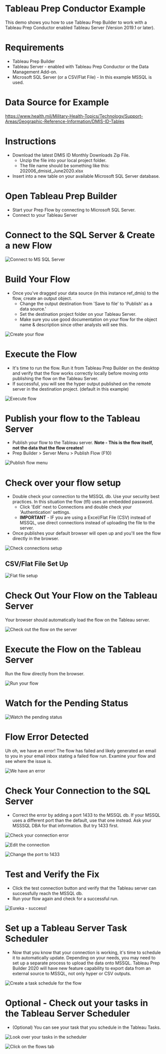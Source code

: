 # Tableau Prep Conductor Example


This demo shows you how to use Tableau Prep Builder to work with a Tableau Prep Conductor enabled Tableau Server (Version 2019.1 or later).

# Requirements #

* Tableau Prep Builder
* Tableau Server - enabled with Tableau Prep Conductor or the Data Management Add-on.
* Microsoft SQL Server (or a CSV/Flat File) - In this example MSSQL is used.

# Data Source for Example #

https://www.health.mil/Military-Health-Topics/Technology/Support-Areas/Geographic-Reference-Information/DMIS-ID-Tables

# Instructions #

* Download the latest DMIS ID Monthly Downloads Zip File.
  * Unzip the file into your local project folder.
  * The file name should be something like this: 202006_dmisid_June2020.xlsx
* Insert into a new table on your available Microsoft SQL Server database.

# Open Tableau Prep Builder #

* Start your Prep Flow by connecting to Microsoft SQL Server. 
* Connect to your Tableau Server

# Connect to the SQL Server & Create a new Flow #

![Connect to MS SQL Server](img/prepbuilder_step1_connect.png)

# Build Your Flow #

* Once you've dragged your data source (in this instance ref_dmis) to the flow, create an output object.
  * Change the output destination from 'Save to file' to 'Publish' as a data source.'
  * Set the destination project folder on your Tableau Server.
  * Make sure you use good documentation on your flow for the object name & description since other analysts will see this.

![Create your flow](img/prepbuilder_step2_createflow.png)

# Execute the Flow #

* It's time to run the flow.   Run it from Tableau Prep Builder on the desktop and verify that the flow works correctly locally before moving onto publishing the flow on the Tableau Server.
* If successful, you will see the hyper output published on the remote server in the destination project. (default in this example)


![Execute flow](img/prepbuilder_step3_execute_and_check.png)

# Publish your flow to the Tableau Server #

* Publish your flow to the Tableau server.  __Note - This is the flow itself, not the data that the flow creates!__
* Prep Builder > Server Menu > Publish Flow (F10)

![Publish flow menu](img/prepbuilder_step4_publishflow_menu.png)

# Check over your flow setup #

* Double check your connection to the MSSQL db.   Use your security best practices.  In this situation the flow (tfl) uses an embedded password.
  * Click 'Edit' next to Connections and double check your 'Authentication' settings. 
  * **IMPORTANT** - IF you are using a Excel/Flat File (CSV) instead of MSSQL, use direct connections instead of uploading the file to the server.
* Once publishes your default browser will open up and you'll see the flow directly in the browser.

![Check connections setup](img/prepbuilder_step5_publishflow_setup.png)

## CSV/Flat File Set Up ##
![Flat file setup](img/prepbuilder_step5_directfile_connects.png)


# Check Out Your Flow on the Tableau Server #

Your browser should automatically load the flow on the Tableau server.

![Check out the flow on the server](img/prepbuilder_step6_doublecheck_on_server.png)

# Execute the Flow on the Tableau Server #

Run the flow directly from the browser.

![Run your flow](img/prepbuilder_step7_runflow.png)

# Watch for the Pending Status #

![Watch the pending status](img/prepbuilder_step7_pending.png)

# Flow Error Detected #

Uh oh, we have an error! The flow has failed and likely generated an email to you in your email inbox stating a failed flow run.
Examine your flow and see where the issue is.

![We have an error](img/prepbuilder_step8_error.png)

# Check Your Connection to the SQL Server #

* Correct the error by adding a port 1433 to the MSSQL db.   If your MSSQL uses a different port than the default, use that one instead.  Ask your MSSSQL DBA for that information.  But try 1433 first.

![Check your connection error](img/prepbuilder_step9_checkconnection.png)

![Edit the connection](img/prepbuilder_step10_editconnection.png)

![Change the port to 1433](img/prepbuilder_step12_editport.png)


# Test and Verify the Fix #

* Click the test connection button and verify that the Tableau server can successfully reach the MSSQL db.
* Run your flow again and check for a successful run.


![Eureka - success!](img/prepbuilder_step13_success.png)

# Set up a Tableau Server Task Scheduler #

* Now that you know that your connection is working, it's time to schedule it to automatically update. Depending on your needs, you may need to set up a separate process to upload the data onto MSSQL.   Tableau Prep Builder 2020 will have new feature capability to export data from an external source to MSSQL, not only hyper or CSV outputs.   

![Create a task schedule for the flow](img/prepbuilder_step14_createschedule.png)

# Optional - Check out your tasks in the Tableau Server Scheduler #

* (Optional) You can see your task that you schedule in the Tableau Tasks.

![Look over your tasks in the scheduler](img/prepbuilder_step15_checktasks.png)


![Click on the flows tab](img/prepbuilder_step16_checkflows.png)

